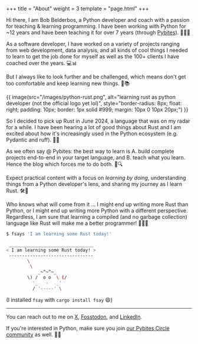 +++
title = "About"
weight = 3
template = "page.html"
+++

Hi there, I am Bob Belderbos, a Python developer and coach with a passion for teaching & learning programming. I have been working with Python for ~12 years and have been teaching it for over 7 years (through [Pybites](https://pybit.es)). 🐍👨‍🏫

As a software developer, I have worked on a variety of projects ranging from web development, data analysis, and all kinds of cool things I needed to learn to get the job done for myself as well as the 100+ clients I have coached over the years. 💻📊

But I always like to look further and be challenged, which means don't get too comfortable and keep learning new things. 🚀📚

{{ image(src="/images/python-rust.png", alt="learning rust as python developer (not the official logo yet lol)", style="border-radius: 8px; float: right; padding: 10px; border: 1px solid #999; margin: 10px 0 10px 20px;") }}

So I decided to pick up Rust in June 2024, a language that was on my radar for a while. I have been hearing a lot of good things about Rust and I am excited about how it's increasingly used in the Python ecosystem (e.g. Pydantic and ruff). 🦀✨

As we often say @ Pybites: the best way to learn is A. build complete projects end-to-end in your target language, and B. teach what you learn. Hence the blog which forces me to do both. 📝🔍

Expect practical content with a focus on _learning by doing_, understanding things from a Python developer's lens, and sharing my journey as I learn Rust. 🛠️🔄

Who knows what will come from it ... I might end up writing more Rust than Python, or I might end up writing more Python with a different perspective. Regardless, I am sure that learning a compiled (and no garbage collection) language like Rust will make me a better programmer! 🧑‍💻💡

```bash
$ fsays 'I am learning some Rust today!'

 ________________________________
< I am learning some Rust today! >
 --------------------------------
        \
         \
            _~^~^~_
        \) /  o o  \ (/
          '_   -   _'
          / '-----' \
```

(I installed `fsay` with `cargo install fsay` 😄)

---
You can reach out to me on [X](https://twitter.com/bbelderbos), [Fosstodon](https://fosstodon.org/@bbelderbos), and [LinkedIn](https://www.linkedin.com/in/bbelderbos/).

If you're interested in Python, make sure you join [our Pybites Circle community](https://pybites.circle.so/) as well. 🐍🎉

